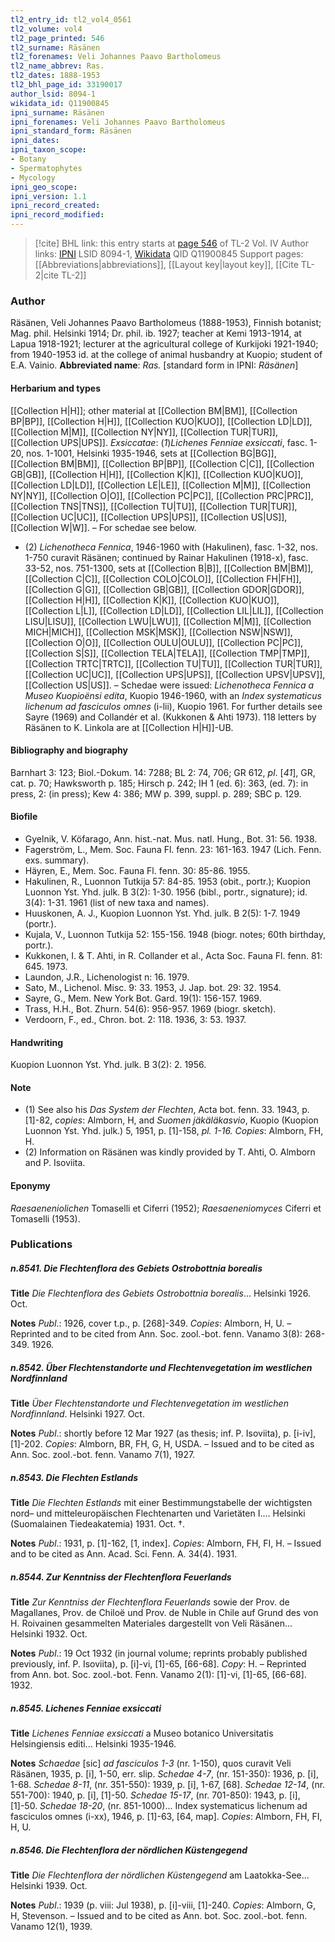 ```yaml
---
tl2_entry_id: tl2_vol4_0561
tl2_volume: vol4
tl2_page_printed: 546
tl2_surname: Räsänen
tl2_forenames: Veli Johannes Paavo Bartholomeus
tl2_name_abbrev: Ras.
tl2_dates: 1888-1953
tl2_bhl_page_id: 33190017
author_lsid: 8094-1
wikidata_id: Q11900845
ipni_surname: Räsänen
ipni_forenames: Veli Johannes Paavo Bartholomeus
ipni_standard_form: Räsänen
ipni_dates: 
ipni_taxon_scope: 
- Botany
- Spermatophytes
- Mycology
ipni_geo_scope: 
ipni_version: 1.1
ipni_record_created: 
ipni_record_modified:
---
```


> [!cite] BHL link: this entry starts at [page 546](https://www.biodiversitylibrary.org/page/33190017) of TL-2 Vol. IV
> Author links: [IPNI](https://www.ipni.org/a/8094-1) LSID 8094-1, [Wikidata](https://www.wikidata.org/wiki/Q11900845) QID Q11900845
> Support pages: [[Abbreviations|abbreviations]], [[Layout key|layout key]], [[Cite TL-2|cite TL-2]]

### Author

Räsänen, Veli Johannes Paavo Bartholomeus (1888-1953), Finnish botanist; Mag. phil. Helsinki 1914; Dr. phil. ib. 1927; teacher at Kemi 1913-1914, at Lapua 1918-1921; lecturer at the agricultural college of Kurkijoki 1921-1940; from 1940-1953 id. at the college of animal husbandry at Kuopio; student of E.A. Vainio. 
**Abbreviated name**: *Ras.* \[standard form in IPNI: *Räsänen*\]

#### Herbarium and types

[[Collection H|H]]; other material at [[Collection BM|BM]], [[Collection BP|BP]], [[Collection H|H]], [[Collection KUO|KUO]], [[Collection LD|LD]], [[Collection M|M]], [[Collection NY|NY]], [[Collection TUR|TUR]], [[Collection UPS|UPS]].
*Exsiccatae*: (*1*)*Lichenes Fenniae exsiccati*, fasc. 1-20, nos. 1-1001, Helsinki 1935-1946, sets at [[Collection BG|BG]], [[Collection BM|BM]], [[Collection BP|BP]], [[Collection C|C]], [[Collection GB|GB]], [[Collection H|H]], [[Collection K|K]], [[Collection KUO|KUO]], [[Collection LD|LD]], [[Collection LE|LE]], [[Collection M|M]], [[Collection NY|NY]], [[Collection O|O]], [[Collection PC|PC]], [[Collection PRC|PRC]], [[Collection TNS|TNS]], [[Collection TU|TU]], [[Collection TUR|TUR]], [[Collection UC|UC]], [[Collection UPS|UPS]], [[Collection US|US]], [[Collection W|W]]. – For schedae see below. 
- (2) *Lichenotheca Fennica*, 1946-1960 with (Hakulinen), fasc. 1-32, nos. 1-750 curavit Räsänen; continued by Rainar Hakulinen (1918-x), fasc. 33-52, nos. 751-1300, sets at [[Collection B|B]], [[Collection BM|BM]], [[Collection C|C]], [[Collection COLO|COLO]], [[Collection FH|FH]], [[Collection G|G]], [[Collection GB|GB]], [[Collection GDOR|GDOR]], [[Collection H|H]], [[Collection K|K]], [[Collection KUO|KUO]], [[Collection L|L]], [[Collection LD|LD]], [[Collection LIL|LIL]], [[Collection LISU|LISU]], [[Collection LWU|LWU]], [[Collection M|M]], [[Collection MICH|MICH]], [[Collection MSK|MSK]], [[Collection NSW|NSW]], [[Collection O|O]], [[Collection OULU|OULU]], [[Collection PC|PC]], [[Collection S|S]], [[Collection TELA|TELA]], [[Collection TMP|TMP]], [[Collection TRTC|TRTC]], [[Collection TU|TU]], [[Collection TUR|TUR]], [[Collection UC|UC]], [[Collection UPS|UPS]], [[Collection UPSV|UPSV]], [[Collection US|US]]. – Schedae were issued: *Lichenotheca Fennica a Museo Kuopioënsi edita*, Kuopio 1946-1960, with an *Index systematicus lichenum ad fasciculos omnes* (i-lii), Kuopio 1961. For further details see Sayre (1969) and Collandér et al. (Kukkonen & Ahti 1973).
118 letters by Räsänen to K. Linkola are at [[Collection H|H]]-UB.

#### Bibliography and biography

Barnhart 3: 123; Biol.-Dokum. 14: 7288; BL 2: 74, 706; GR 612, *pl*. \[*41*\], GR, cat. p. 70; Hawksworth p. 185; Hirsch p. 242; IH 1 (ed. 6): 363, (ed. 7): in press, 2: (in press); Kew 4: 386; MW p. 399, suppl. p. 289; SBC p. 129.

#### Biofile

- Gyelnik, V. Köfarago, Ann. hist.-nat. Mus. natl. Hung., Bot. 31: 56. 1938.
- Fagerström, L., Mem. Soc. Fauna Fl. fenn. 23: 161-163. 1947 (Lich. Fenn. exs. summary).
- Häyren, E., Mem. Soc. Fauna Fl. fenn. 30: 85-86. 1955.
- Hakulinen, R., Luonnon Tutkija 57: 84-85. 1953 (obit., portr.); Kuopion Luonnon Yst. Yhd. julk. B 3(2): 1-30. 1956 (bibl., portr., signature); id. 3(4): 1-31. 1961 (list of new taxa and names).
- Huuskonen, A. J., Kuopion Luonnon Yst. Yhd. julk. B 2(5): 1-7. 1949 (portr.).
- Kujala, V., Luonnon Tutkija 52: 155-156. 1948 (biogr. notes; 60th birthday, portr.).
- Kukkonen, I. & T. Ahti, in R. Collander et al., Acta Soc. Fauna Fl. fenn. 81: 645. 1973.
- Laundon, J.R., Lichenologist n: 16. 1979.
- Sato, M., Lichenol. Misc. 9: 33. 1953, J. Jap. bot. 29: 32. 1954.
- Sayre, G., Mem. New York Bot. Gard. 19(1): 156-157. 1969.
- Trass, H.H., Bot. Zhurn. 54(6): 956-957. 1969 (biogr. sketch).
- Verdoorn, F., ed., Chron. bot. 2: 118. 1936, 3: 53. 1937.

#### Handwriting

Kuopion Luonnon Yst. Yhd. julk. B 3(2): 2. 1956.

#### Note

- (1) See also his *Das System der Flechten*, Acta bot. fenn. 33. 1943, p. \[1\]-82, *copies*: Almborn, H, and *Suomen jäkäläkasvio*, Kuopio (Kuopion Luonnon Yst. Yhd. julk.) 5, 1951, p. \[1\]-158, *pl. 1-16. Copies*: Almborn, FH, H.
- (2) Information on Räsänen was kindly provided by T. Ahti, O. Almborn and P. Isoviita.

#### Eponymy

*Raesaeneniolichen* Tomaselli et Ciferri (1952); *Raesaeneniomyces* Ciferri et Tomaselli (1953).

### Publications

##### n.8541. Die Flechtenflora des Gebiets Ostrobottnia borealis

**Title**
*Die Flechtenflora des Gebiets Ostrobottnia borealis*... Helsinki 1926. Oct.

**Notes**
*Publ*.: 1926, cover t.p., p. \[268\]-349. *Copies*: Almborn, H, U. – Reprinted and to be cited from Ann. Soc. zool.-bot. fenn. Vanamo 3(8): 268-349. 1926.

##### n.8542. Über Flechtenstandorte und Flechtenvegetation im westlichen Nordfinnland

**Title**
*Über Flechtenstandorte und Flechtenvegetation im westlichen Nordfinnland*. Helsinki 1927. Oct.

**Notes**
*Publ*.: shortly before 12 Mar 1927 (as thesis; inf. P. Isoviita), p. \[i-iv\], \[1\]-202. *Copies*:
Almborn, BR, FH, G, H, USDA. – Issued and to be cited as Ann. Soc. zool.-bot.
fenn. Vanamo 7(1), 1927.

##### n.8543. Die Flechten Estlands

**Title**
*Die Flechten Estlands* mit einer Bestimmungstabelle der wichtigsten nord– und mitteleuropäischen Flechtenarten und Varietäten I.... Helsinki (Suomalainen Tiedeakatemia) 1931. Oct. †.

**Notes**
*Publ*.: 1931, p. \[1\]-162, \[1, index\]. *Copies*: Almborn, FH, FI, H. – Issued and to be cited as Ann. Acad. Sci. Fenn. A. 34(4). 1931.

##### n.8544. Zur Kenntniss der Flechtenflora Feuerlands

**Title**
*Zur Kenntniss der Flechtenflora Feuerlands* sowie der Prov. de Magallanes, Prov. de Chiloë und Prov. de Nuble in Chile auf Grund des von H. Roivainen gesammelten Materiales dargestellt von Veli Räsänen... Helsinki 1932. Oct.

**Notes**
*Publ*.: 19 Oct 1932 (in journal volume; reprints probably published previously, inf. P. Isoviita), p. \[i\]-vi, \[1\]-65, \[66-68\]. *Copy*: H. – Reprinted from Ann. bot. Soc. zool.-bot. Fenn. Vanamo 2(1): \[1\]-vi, \[1\]-65, \[66-68\]. 1932.

##### n.8545. Lichenes Fenniae exsiccati

**Title**
*Lichenes Fenniae exsiccati* a Museo botanico Universitatis Helsingiensis editi... Helsinki 1935-1946.

**Notes**
*Schaedae* \[sic\] *ad fasciculos 1-3* (nr. 1-150), quos curavit Veli Räsänen, 1935, p. \[i\], 1-50, err. slip.
*Schedae 4-7*, (nr. 151-350): 1936, p. \[i\], 1-68.
*Schedae 8-11*, (nr. 351-550): 1939, p. \[i\], 1-67, \[68\].
*Schedae 12-14*, (nr. 551-700): 1940, p. \[i\], \[1\]-50.
*Schedae 15-17*, (nr. 701-850): 1943, p. \[i\], \[1\]-50.
*Schedae 18-20*, (nr. 851-1000)... Index systematicus lichenum ad fasciculos omnes (i-xx), 1946, p. \[1\]-63, \[64, map\].
*Copies*: Almborn, FH, FI, H, U.

##### n.8546. Die Flechtenflora der nördlichen Küstengegend

**Title**
*Die Flechtenflora der nördlichen Küstengegend* am Laatokka-See... Helsinki 1939. Oct.

**Notes**
*Publ*.: 1939 (p. viii: Jul 1938), p. \[i\]-viii, \[1\]-240. *Copies*: Almborn, G, H, Stevenson. – Issued and to be cited as Ann. bot. Soc. zool.-bot. fenn. Vanamo 12(1), 1939.

